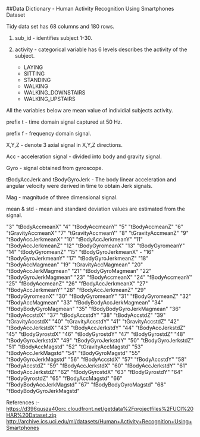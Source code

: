 ##Data Dictionary - Human Activity Recognition Using Smartphones Dataset

Tidy data set has 68 columns and 180 rows.

1. sub_id  - identifies subject 1-30.

2. activity - categorical variable has 6 levels describes the activity of the subject.
    * LAYING 
    * SITTING 
    * STANDING
    * WALKING
    * WALKING_DOWNSTAIRS
    * WALKING_UPSTAIRS 
                 
All the variables below are mean value of individial subjects activity.  

prefix t - time domain signal captured at 50 Hz.

prefix f - frequency domain signal.

X,Y,Z - denote 3 axial signal in X,Y,Z directions.

Acc - acceleration signal - divided into body and gravity signal.

Gyro - signal obtained from gyroscope.

tBodyAccJerk and tBodyGyroJerk - The body linear acceleration and angular velocity were derived in time to obtain Jerk signals.

Mag - magnitude of three dimensional signal.

mean & std - mean and standard deviation values are estimated from the signal.

"3" "tBodyAccmeanX" 
"4" "tBodyAccmeanY" 
"5" "tBodyAccmeanZ" 
"6" "tGravityAccmeanX" 
"7" "tGravityAccmeanY" 
"8" "tGravityAccmeanZ" 
"9" "tBodyAccJerkmeanX" 
"10" "tBodyAccJerkmeanY"
"11" "tBodyAccJerkmeanZ"
"12" "tBodyGyromeanX" 
"13" "tBodyGyromeanY" 
"14" "tBodyGyromeanZ" 
"15" "tBodyGyroJerkmeanX" - 
"16" "tBodyGyroJerkmeanY"
"17" "tBodyGyroJerkmeanZ"
"18" "tBodyAccMagmean"
"19" "tGravityAccMagmean"
"20" "tBodyAccJerkMagmean"
"21" "tBodyGyroMagmean"
"22" "tBodyGyroJerkMagmean"
"23" "fBodyAccmeanX"
"24" "fBodyAccmeanY"
"25" "fBodyAccmeanZ"
"26" "fBodyAccJerkmeanX"
"27" "fBodyAccJerkmeanY"
"28" "fBodyAccJerkmeanZ"
"29" "fBodyGyromeanX"
"30" "fBodyGyromeanY"
"31" "fBodyGyromeanZ"
"32" "fBodyAccMagmean"
"33" "fBodyBodyAccJerkMagmean"
"34" "fBodyBodyGyroMagmean"
"35" "fBodyBodyGyroJerkMagmean"
"36" "tBodyAccstdX"
"37" "tBodyAccstdY"
"38" "tBodyAccstdZ"
"39" "tGravityAccstdX"
"40" "tGravityAccstdY"
"41" "tGravityAccstdZ"
"42" "tBodyAccJerkstdX"
"43" "tBodyAccJerkstdY"
"44" "tBodyAccJerkstdZ"
"45" "tBodyGyrostdX"
"46" "tBodyGyrostdY"
"47" "tBodyGyrostdZ"
"48" "tBodyGyroJerkstdX"
"49" "tBodyGyroJerkstdY"
"50" "tBodyGyroJerkstdZ"
"51" "tBodyAccMagstd"
"52" "tGravityAccMagstd"
"53" "tBodyAccJerkMagstd"
"54" "tBodyGyroMagstd"
"55" "tBodyGyroJerkMagstd"
"56" "fBodyAccstdX"
"57" "fBodyAccstdY"
"58" "fBodyAccstdZ"
"59" "fBodyAccJerkstdX"
"60" "fBodyAccJerkstdY"
"61" "fBodyAccJerkstdZ"
"62" "fBodyGyrostdX"
"63" "fBodyGyrostdY"
"64" "fBodyGyrostdZ"
"65" "fBodyAccMagstd"
"66" "fBodyBodyAccJerkMagstd"
"67" "fBodyBodyGyroMagstd"
"68" "fBodyBodyGyroJerkMagstd"


References :-  https://d396qusza40orc.cloudfront.net/getdata%2Fprojectfiles%2FUCI%20HAR%20Dataset.zip
http://archive.ics.uci.edu/ml/datasets/Human+Activity+Recognition+Using+Smartphones
